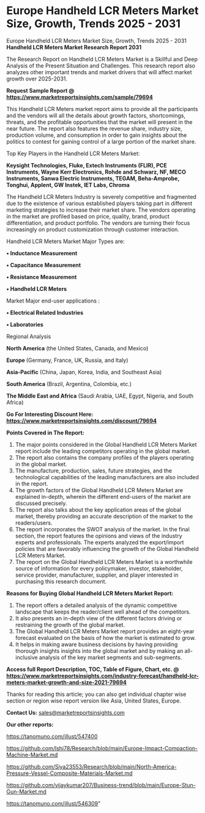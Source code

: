 # Europe Handheld LCR Meters Market Size, Growth, Trends 2025 - 2031
Europe Handheld LCR Meters Market Size, Growth, Trends 2025 - 2031
<strong>Handheld LCR Meters Market Research Report 2031</strong>

The Research Report on Handheld LCR Meters Market is a Skillful and Deep Analysis of the Present Situation and Challenges. This research report also analyzes other important trends and market drivers that will affect market growth over 2025-2031.

<strong>Request Sample Report @ <a href=https://www.marketreportsinsights.com/sample/79694>https://www.marketreportsinsights.com/sample/79694</a></strong>

This Handheld LCR Meters market report aims to provide all the participants and the vendors will all the details about growth factors, shortcomings, threats, and the profitable opportunities that the market will present in the near future. The report also features the revenue share, industry size, production volume, and consumption in order to gain insights about the politics to contest for gaining control of a large portion of the market share.

Top Key Players in the Handheld LCR Meters Market:

<strong>Keysight Technologies, Fluke, Extech Instruments (FLIR), PCE Instruments, Wayne Kerr Electronics, Rohde and Schwarz, NF, MECO Instruments, Sanwa Electric Instruments, TEGAM, Beha-Amprobe, Tonghui, Applent, GW Instek, IET Labs, Chroma</strong>

The Handheld LCR Meters Industry is severely competitive and fragmented due to the existence of various established players taking part in different marketing strategies to increase their market share. The vendors operating in the market are profiled based on price, quality, brand, product differentiation, and product portfolio. The vendors are turning their focus increasingly on product customization through customer interaction.

Handheld LCR Meters Market Major Types are:

<strong>• Inductance Measurement

• Capacitance Measurement

• Resistance Measurement

• Handheld LCR Meters</strong>

Market Major end-user applications :

<strong>• Electrical Related Industries

• Laboratories</strong>

Regional Analysis

</u><strong><b>North America</b></strong> (the United States, Canada, and Mexico)

<strong><b>Europe </b></strong>(Germany, France, UK, Russia, and Italy)

<strong><b>Asia-Pacific</b></strong> (China, Japan, Korea, India, and Southeast Asia)

<strong><b>South America</b></strong> (Brazil, Argentina, Colombia, etc.)

<strong><b>The Middle East and Africa</b></strong> (Saudi Arabia, UAE, Egypt, Nigeria, and South Africa)

<strong>Go For Interesting Discount Here: <a href=https://www.marketreportsinsights.com/discount/79694>https://www.marketreportsinsights.com/discount/79694</a></strong>

<strong>Points Covered in The Report:</strong>
<ol>
  <li>The major points considered in the Global Handheld LCR Meters Market report include the leading competitors operating in the global market.</li>
  <li>The report also contains the company profiles of the players operating in the global market.</li>
  <li>The manufacture, production, sales, future strategies, and the technological capabilities of the leading manufacturers are also included in the report.</li>
  <li>The growth factors of the Global Handheld LCR Meters Market are explained in-depth, wherein the different end-users of the market are discussed precisely.</li>
  <li>The report also talks about the key application areas of the global market, thereby providing an accurate description of the market to the readers/users.</li>
  <li>The report incorporates the SWOT analysis of the market. In the final section, the report features the opinions and views of the industry experts and professionals. The experts analyzed the export/import policies that are favorably influencing the growth of the Global Handheld LCR Meters Market.</li>
  <li>The report on the Global Handheld LCR Meters Market is a worthwhile source of information for every policymaker, investor, stakeholder, service provider, manufacturer, supplier, and player interested in purchasing this research document.</li>
</ol>
<strong>Reasons for Buying Global Handheld LCR Meters Market Report:</strong>

<ol>
  <li>The report offers a detailed analysis of the dynamic competitive landscape that keeps the reader/client well ahead of the competitors.</li>
  <li>It also presents an in-depth view of the different factors driving or restraining the growth of the global market.</li>
  <li>The Global Handheld LCR Meters Market report provides an eight-year forecast evaluated on the basis of how the market is estimated to grow.</li>
  <li>It helps in making aware business decisions by having providing thorough insights insights into the global market and by making an all-inclusive analysis of the key market segments and sub-segments.</li>
</ol>
<strong>Access full Report Description, TOC, Table of Figure, Chart, etc. @ <a href=https://www.marketreportsinsights.com/industry-forecast/handheld-lcr-meters-market-growth-and-size-2021-79694>https://www.marketreportsinsights.com/industry-forecast/handheld-lcr-meters-market-growth-and-size-2021-79694</a></strong>


Thanks for reading this article; you can also get individual chapter wise section or region wise report version like Asia, United States, Europe.

<strong>Contact Us:</strong>
sales@marketreportsinsights.com

<strong>Our other reports:</strong>

<a href=https://tanomuno.com/illust/547400>https://tanomuno.com/illust/547400</a>

<a href=https://github.com/Ishi78/Research/blob/main/Europe-Impact-Compaction-Machine-Market.md>https://github.com/Ishi78/Research/blob/main/Europe-Impact-Compaction-Machine-Market.md</a>

<a href=https://github.com/Siya23553/Research/blob/main/North-America-Pressure-Vessel-Composite-Materials-Market.md>https://github.com/Siya23553/Research/blob/main/North-America-Pressure-Vessel-Composite-Materials-Market.md</a>

<a href=https://github.com/vijaykumar207/Business-trend/blob/main/Europe-Stun-Gun-Market.md>https://github.com/vijaykumar207/Business-trend/blob/main/Europe-Stun-Gun-Market.md</a>

<a href=https://tanomuno.com/illust/546309>https://tanomuno.com/illust/546309</a>"
